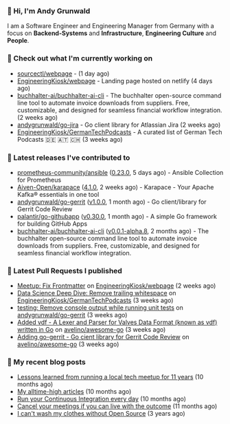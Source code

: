 ### 👋 Hi, I'm Andy Grunwald

I am a Software Engineer and Engineering Manager from Germany with a focus on **Backend-Systems** and **Infrastructure**, **Engineering Culture** and **People**.

### 👷 Check out what I'm currently working on


- [sourcectl/webpage](https://github.com/sourcectl/webpage) -  (1 day ago)
- [EngineeringKiosk/webpage](https://github.com/EngineeringKiosk/webpage) - Landing page hosted on netlify (4 days ago)
- [buchhalter-ai/buchhalter-ai-cli](https://github.com/buchhalter-ai/buchhalter-ai-cli) - The buchhalter open-source command line tool to automate invoice downloads from suppliers. Free, customizable, and designed for seamless financial workflow integration. (2 weeks ago)
- [andygrunwald/go-jira](https://github.com/andygrunwald/go-jira) - Go client library for Atlassian Jira (2 weeks ago)
- [EngineeringKiosk/GermanTechPodcasts](https://github.com/EngineeringKiosk/GermanTechPodcasts) - A curated list of German Tech Podcasts 🇩🇪 🇦🇹 🇨🇭 (3 weeks ago)

### 🔭 Latest releases I've contributed to


- [prometheus-community/ansible](https://github.com/prometheus-community/ansible) ([0.23.0](https://github.com/prometheus-community/ansible/releases/tag/0.23.0), 5 days ago) - Ansible Collection for Prometheus
- [Aiven-Open/karapace](https://github.com/Aiven-Open/karapace) ([4.1.0](https://github.com/Aiven-Open/karapace/releases/tag/4.1.0), 2 weeks ago) - Karapace - Your Apache Kafka® essentials in one tool
- [andygrunwald/go-gerrit](https://github.com/andygrunwald/go-gerrit) ([v1.0.0](https://github.com/andygrunwald/go-gerrit/releases/tag/v1.0.0), 1 month ago) - Go client/library for Gerrit Code Review
- [palantir/go-githubapp](https://github.com/palantir/go-githubapp) ([v0.30.0](https://github.com/palantir/go-githubapp/releases/tag/v0.30.0), 1 month ago) - A simple Go framework for building GitHub Apps
- [buchhalter-ai/buchhalter-ai-cli](https://github.com/buchhalter-ai/buchhalter-ai-cli) ([v0.0.1-alpha.8](https://github.com/buchhalter-ai/buchhalter-ai-cli/releases/tag/v0.0.1-alpha.8), 2 months ago) - The buchhalter open-source command line tool to automate invoice downloads from suppliers. Free, customizable, and designed for seamless financial workflow integration.

### 🔨 Latest Pull Requests I published


- [Meetup: Fix Frontmatter](https://github.com/EngineeringKiosk/webpage/pull/929) on [EngineeringKiosk/webpage](https://github.com/EngineeringKiosk/webpage) (2 weeks ago)
- [Data Science Deep Dive: Remove trailing whitespace](https://github.com/EngineeringKiosk/GermanTechPodcasts/pull/315) on [EngineeringKiosk/GermanTechPodcasts](https://github.com/EngineeringKiosk/GermanTechPodcasts) (3 weeks ago)
- [testing: Remove console output while running unit tests](https://github.com/andygrunwald/go-gerrit/pull/176) on [andygrunwald/go-gerrit](https://github.com/andygrunwald/go-gerrit) (3 weeks ago)
- [Added vdf - A Lexer and Parser for Valves Data Format (known as vdf) written in Go](https://github.com/avelino/awesome-go/pull/5466) on [avelino/awesome-go](https://github.com/avelino/awesome-go) (3 weeks ago)
- [Adding go-gerrit - Go cient library for Gerrit Code Review](https://github.com/avelino/awesome-go/pull/5465) on [avelino/awesome-go](https://github.com/avelino/awesome-go) (3 weeks ago)

### 📝 My recent blog posts


- [Lessons learned from running a local tech meetup for 11 years](https://andygrunwald.com/blog/lessons-learned-from-running-a-local-tech-meetup-for-11-years/) (10 months ago)
- [My alltime-high articles](https://andygrunwald.com/blog/my-all-time-high-articles/) (10 months ago)
- [Run your Continuous Integration every day](https://andygrunwald.com/blog/run-your-continuous-integration-every-day/) (10 months ago)
- [Cancel your meetings if you can live with the outcome](https://andygrunwald.com/blog/cancel-your-meetings-if-you-can-live-with-the-outcome/) (11 months ago)
- [I can&#39;t wash my clothes without Open Source](https://andygrunwald.com/blog/i-cant-wash-my-clothes-without-open-source/) (3 years ago)
